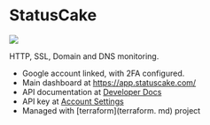 # StatusCake

<a href="https://www.statuscake.com" title="Website Uptime Monitoring"><img src="https://app.statuscake.com/button/index.php?Track=7149148&Days=1&Design=1" /></a>

HTTP, SSL, Domain and DNS monitoring.

- Google account linked, with 2FA configured.
- Main dashboard at https://app.statuscake.com/
- API documentation at [Developer Docs](https://developers.statuscake.com/api)
- API key at [Account Settings](https://app.statuscake.com/User.php)
- Managed with [terraform](terraform. md) project






